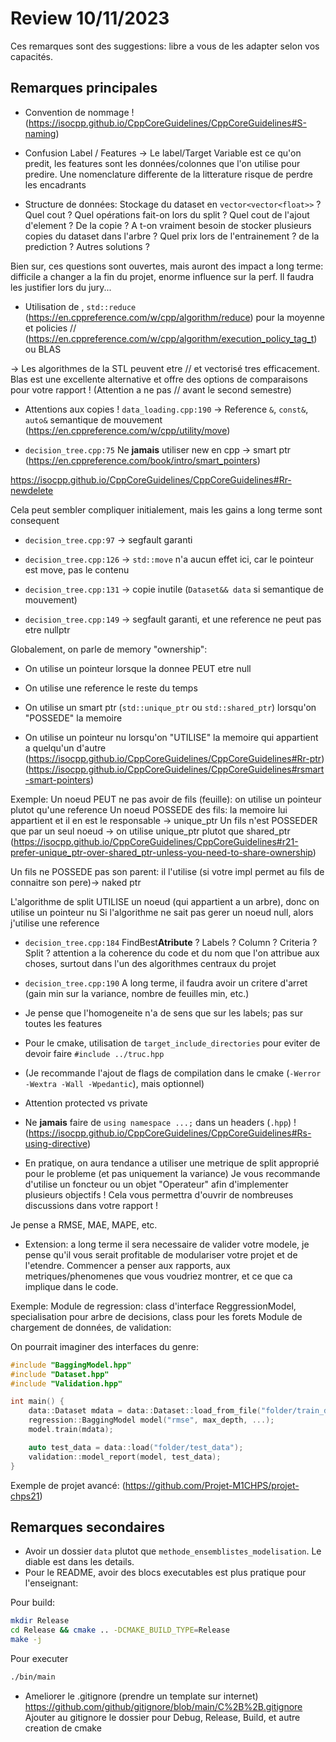 
# Review 10/11/2023

Ces remarques sont des suggestions: libre a vous de les adapter selon vos capacités.

## Remarques principales

- Convention de nommage ! (https://isocpp.github.io/CppCoreGuidelines/CppCoreGuidelines#S-naming)

- Confusion Label / Features -> Le label/Target Variable est ce qu'on predit, les features sont les données/colonnes que l'on utilise pour predire. Une nomenclature differente de la litterature risque de perdre les encadrants

- Structure de données: Stockage du dataset en `vector<vector<float>>` ? Quel cout ? Quel opérations fait-on lors du split ?
Quel cout de l'ajout d'element ? De la copie ?
A t-on vraiment besoin de stocker plusieurs copies du dataset dans l'arbre ? Quel prix lors de l'entrainement ? de la prediction ? Autres solutions ?

Bien sur, ces questions sont ouvertes, mais auront des impact a long terme: difficile a changer a la fin du projet, enorme influence sur la perf. Il faudra les justifier lors du jury...

- Utilisation de <algorithms>, `std::reduce` (https://en.cppreference.com/w/cpp/algorithm/reduce) pour la moyenne et policies // (https://en.cppreference.com/w/cpp/algorithm/execution_policy_tag_t)
ou BLAS

-> Les algorithmes de la STL peuvent etre // et vectorisé tres efficacement. Blas est une excellente alternative et offre
des options de comparaisons pour votre rapport ! (Attention a ne pas // avant le second semestre) 

- Attentions aux copies ! `data_loading.cpp:190` -> Reference `&`, `const&`, `auto&`
semantique de mouvement (https://en.cppreference.com/w/cpp/utility/move)

- `decision_tree.cpp:75` Ne **jamais** utiliser new en cpp -> smart ptr (https://en.cppreference.com/book/intro/smart_pointers)

https://isocpp.github.io/CppCoreGuidelines/CppCoreGuidelines#Rr-newdelete

Cela peut sembler compliquer initialement, mais les gains a long terme sont consequent

- `decision_tree.cpp:97` -> segfault garanti

- `decision_tree.cpp:126` -> `std::move` n'a aucun effet ici, car le pointeur est move, pas le contenu

- `decision_tree.cpp:131` -> copie inutile (`Dataset&& data` si semantique de mouvement) 

- `decision_tree.cpp:149` -> segfault garanti, et une reference ne peut pas etre nullptr


Globalement, on parle de memory "ownership":

* On utilise un pointeur lorsque la donnee PEUT etre null
* On utilise une reference le reste du temps

* On utilise un smart ptr (`std::unique_ptr` ou `std::shared_ptr`) lorsqu'on "POSSEDE" la memoire
* On utilise un pointeur nu lorsqu'on "UTILISE" la memoire qui appartient a quelqu'un d'autre
(https://isocpp.github.io/CppCoreGuidelines/CppCoreGuidelines#Rr-ptr)
(https://isocpp.github.io/CppCoreGuidelines/CppCoreGuidelines#rsmart-smart-pointers)

Exemple:
Un noeud PEUT ne pas avoir de fils (feuille): on utilise un pointeur plutot qu'une reference
Un noeud POSSEDE des fils: la memoire lui appartient et il en est le responsable -> unique_ptr
Un fils n'est POSSEDER que par un seul noeud -> on utilise unique_ptr plutot que shared_ptr
(https://isocpp.github.io/CppCoreGuidelines/CppCoreGuidelines#r21-prefer-unique_ptr-over-shared_ptr-unless-you-need-to-share-ownership)

Un fils ne POSSEDE pas son parent: il l'utilise (si votre impl permet au fils de connaitre son pere)-> naked ptr

L'algorithme de split UTILISE un noeud (qui appartient a un arbre), donc on utilise un pointeur nu
Si l'algorithme ne sait pas gerer un noeud null, alors j'utilise une reference


- `decision_tree.cpp:184` FindBest**Atribute** ? Labels ? Column ? Criteria ? Split ? attention a la coherence du code et du nom que l'on attribue aux choses, surtout dans l'un des algorithmes centraux du projet

- `decision_tree.cpp:190` A long terme, il faudra avoir un critere d'arret (gain min sur la variance, nombre de feuilles min, etc.) 

- Je pense que l'homogeneite n'a de sens que sur les labels; pas sur toutes les features
- Pour le cmake, utilisation de `target_include_directories` pour eviter de devoir faire `#include ../truc.hpp`
- (Je recommande l'ajout de flags de compilation dans le cmake (`-Werror -Wextra -Wall -Wpedantic`), mais optionnel)
- Attention protected vs private
- Ne **jamais** faire de `using namespace ...;` dans un headers (`.hpp`) !
(https://isocpp.github.io/CppCoreGuidelines/CppCoreGuidelines#Rs-using-directive)

- En pratique, on aura tendance a utiliser une metrique de split approprié pour le probleme (et pas uniquement la variance)
Je vous recommande d'utilise un foncteur ou un objet "Operateur" afin d'implementer plusieurs objectifs !
Cela vous permettra d'ouvrir de nombreuses discussions dans votre rapport !

Je pense a RMSE, MAE, MAPE, etc.

- Extension: a long terme il sera necessaire de valider votre modele, je pense qu'il vous serait profitable de modulariser votre projet et de l'etendre. Commencer a penser aux rapports, aux metriques/phenomenes que vous voudriez montrer, et ce que ca implique dans le code.

Exemple:
Module de regression: class d'interface ReggressionModel, specialisation pour arbre de decisions, class pour les forets
Module de chargement de données, de validation:

On pourrait imaginer des interfaces du genre:

```cpp
#include "BaggingModel.hpp"
#include "Dataset.hpp"
#include "Validation.hpp"

int main() {
    data::Dataset mdata = data::Dataset::load_from_file("folder/train_data");
    regression::BaggingModel model("rmse", max_depth, ...);
    model.train(mdata);

    auto test_data = data::load("folder/test_data");
    validation::model_report(model, test_data);
}
```

Exemple de projet avancé: (https://github.com/Projet-M1CHPS/projet-chps21)


## Remarques secondaires

- Avoir un dossier `data` plutot que `methode_ensemblistes_modelisation`. Le diable est dans les details.
- Pour le README, avoir des blocs executables est plus pratique pour l'enseignant:

Pour build:

```bash
mkdir Release
cd Release && cmake .. -DCMAKE_BUILD_TYPE=Release
make -j
```

Pour executer
```bash
./bin/main
```



- Ameliorer le .gitignore (prendre un template sur internet)
https://github.com/github/gitignore/blob/main/C%2B%2B.gitignore
Ajouter au gitignore le dossier pour Debug, Release, Build, et autre creation de cmake